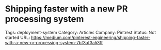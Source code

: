 # Shipping faster with a new PR processing system

Tags: deployment-system
Category: Articles
Company: Pintrest
Status: Not started
URL: https://medium.com/pinterest-engineering/shipping-faster-with-a-new-pr-processing-system-7bf3af3a53ff